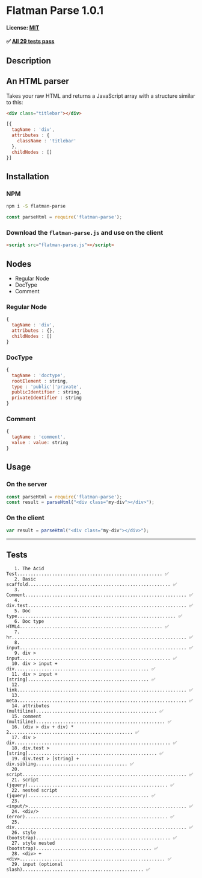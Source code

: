 # Flatman Parse 1.0.1
#### License: [MIT](https://opensource.org/licenses/MIT)

#### ✅ [All 29 tests pass](#tests)
##  Description


## An HTML parser
Takes your raw HTML and returns a JavaScript array with a structure similar to this:

```html
<div class="titlebar"></div>
```

```javascript
[{
  tagName : 'div',
  attributes : {
    className : 'titlebar'
  },
  childNodes : []
}]
```
##  Installation


### NPM
```bash
npm i -S flatman-parse
```

```javascript
const parseHtml = require('flatman-parse');
```

### Download the `flatman-parse.js` and use on the client
```html
<script src="flatman-parse.js"></script>
```
##  Nodes


- Regular Node
- DocType
- Comment

### Regular Node
```javascript
{
  tagName : 'div',
  attributes : {},
  childNodes : []
}
```

### DocType
```javascript
{
  tagName : 'doctype',
  rootElement : string,
  type : 'public'|'private',
  publicIdentifier : string,
  privateIdentifier : string
}
```

### Comment
```javascript
{
  tagName : 'comment',
  value : value: string
}
```
##  Usage


### On the server
```javascript
const parseHtml = require('flatman-parse');
const result = parseHtml("<div class="my-div"></div>");
```

### On the client
```javascript
var result = parseHtml("<div class="my-div"></div>");
```

***

## Tests

```
   1. The Acid Test...................................................... ✅
   2. Basic scaffold..................................................... ✅
   3. Comment............................................................ ✅
   4. div.test........................................................... ✅
   5. Doc type........................................................... ✅
   6. Doc type HTML4..................................................... ✅
   7. hr................................................................. ✅
   8. input.............................................................. ✅
   9. div > input........................................................ ✅
  10. div > input + div.................................................. ✅
  11. div > input + [string]............................................. ✅
  12. link............................................................... ✅
  13. meta............................................................... ✅
  14. attributes (multiline)............................................. ✅
  15. comment (multiline)................................................ ✅
  16. (div > div + div) * 2.............................................. ✅
  17. div > div.......................................................... ✅
  18. div.test > [string]................................................ ✅
  19. div.test > [string] + div.sibling.................................. ✅
  20. script............................................................. ✅
  21. script (jquery).................................................... ✅
  22. nested script (jquery)............................................. ✅
  23. <input/>........................................................... ✅
  24. <div/> (error)..................................................... ✅
  25. div................................................................ ✅
  26. style (bootstrap).................................................. ✅
  27. style nested (bootstrap)........................................... ✅
  28. <div> + <div>...................................................... ✅
  29. input (optional slash)............................................. ✅
```
